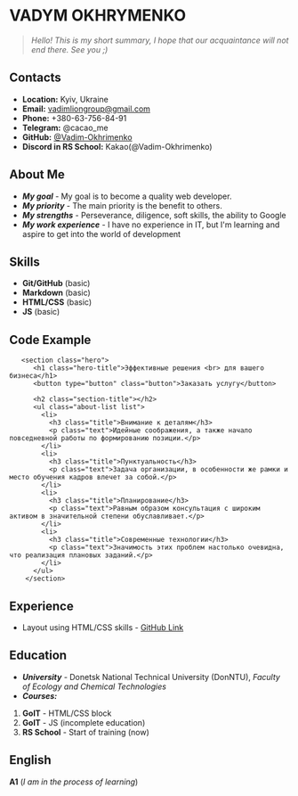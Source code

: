 # VADYM OKHRYMENKO
> *Hello! This is my short summary, I hope that our acquaintance will not end there. See you ;)*

## Contacts 

* **Location:** Kyiv, Ukraine
* **Email:** vadimliongroup@gmail.com
* **Phone:** +380-63-756-84-91
* **Telegram:** @cacao_me
* **GitHub:** [@Vadim-Okhrimenko](https://github.com/Vadim-Okhrimenko)
* **Discord in RS School:** Kakao(@Vadim-Okhrimenko)

## About Me

* ***My goal*** - My goal is to become a quality web developer.
* ***My priority*** - The main priority is the benefit to others.
* ***My strengths*** - Perseverance, diligence, soft skills, the ability to Google
* ***My work experience*** - I have no experience in IT, but I'm learning and aspire to get into the world of development

## Skills

* **Git/GitHub** (basic)
* **Markdown** (basic)
* **HTML/CSS** (basic)
* **JS** (basic)

## Code Example

```
   <section class="hero">
      <h1 class="hero-title">Эффективные решения <br> для вашего бизнеса</h1>
      <button type="button" class="button">Заказать услугу</button>

      <h2 class="section-title"></h2>
      <ul class="about-list list">
        <li>
          <h3 class="title">Внимание к деталям</h3>
          <p class="text">Идейные соображения, а также начало повседневной работы по формированию позиции.</p>
        </li>
        <li>
          <h3 class="title">Пунктуальность</h3>
          <p class="text">Задача организации, в особенности же рамки и место обучения кадров влечет за собой.</p>
        </li>
        <li>
          <h3 class="title">Планирование</h3>
          <p class="text">Равным образом консультация с широким активом в значительной степени обуславливает.</p>
        </li>
        <li>
          <h3 class="title">Современные технологии</h3>
          <p class="text">Значимость этих проблем настолько очевидна, что реализация плановых заданий.</p>
        </li>
      </ul>
    </section>
```

## Experience

* Layout using HTML/CSS skills - [GitHub Link](https://vadim-okhrimenko.github.io/goit-markup-hw-08/)

## Education

* ***University*** - Donetsk National Technical University (DonNTU), *Faculty of Ecology and Chemical Technologies*
* ***Courses:***
1. **GoIT** - HTML/CSS block
2. **GoIT** - JS (incomplete education)
3. **RS School** - Start of training (now)

## English

**А1** (*I am in the process of learning*)
